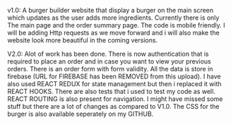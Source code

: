 v1.0: A burger builder website that display a burger on the main screen which updates as the user adds more ingredients. Currently there is only The main page and the order summary page. The code is mobile friendly. I will be adding Http requests as we move forward and i will also make the website look more beautiful in the coming versions.

V2.0: Alot of work has been done. There is now authentication that is required to place an order and in case you want to view your previous orders. There is an order form with form validity. All the data is store in firebase (URL for FIREBASE has been REMOVED from this upload). I have also used REACT REDUX for state management but then i replaced it with REACT HOOKS. There are also tests that i used to test my code as well. REACT ROUTING is also present for navigation. I might have missed some stuff but there are a lot of changes as compared to V1.0. The CSS for the burger is also available seperately on my GITHUB.
